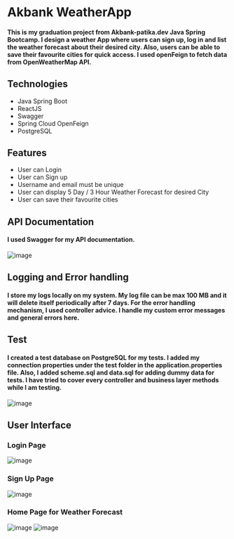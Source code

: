 # Akbank WeatherApp
#### This is my graduation project from Akbank-patika.dev Java Spring Bootcamp. I design a weather App where users can sign up, log in and list the weather forecast about their desired city. Also, users can be able to save their favourite cities for quick access. I used openFeign to fetch data from OpenWeatherMap API.
## Technologies
- Java Spring Boot 
- ReactJS
- Swagger 
- Spring Cloud OpenFeign
- PostgreSQL

## Features
- User can Login 
- User can Sign up
- Username and email must be unique
- User can display 5 Day / 3 Hour Weather Forecast for desired City
- User can save their favourite cities

## API Documentation
#### I used Swagger for my API documentation. 
![image](https://github.com/BerkayGulen/akbank-weatherApp/assets/76843587/d8ded4ee-6596-4755-90e4-e61f4e8ddd18)

## Logging and Error handling
#### I store my logs locally on my system. My log file can be max 100 MB and it will delete itself periodically after 7 days. For the error handling mechanism, I used controller advice. I handle my custom error messages and general errors here.

## Test
#### I created a test database on PostgreSQL for my tests. I added my connection properties under the test folder in the application.properties file. Also, I added scheme.sql and data.sql for adding dummy data for tests. I have tried to cover every controller and business layer methods while I am testing.
![image](https://github.com/BerkayGulen/akbank-weatherApp/assets/76843587/5c556c8c-c556-4c05-a82c-11c711de4fef)

## User Interface
### Login Page
![image](https://github.com/BerkayGulen/akbank-weatherApp/assets/76843587/08e2889b-898f-4775-9e6f-725cefa443e0)
### Sign Up Page
![image](https://github.com/BerkayGulen/akbank-weatherApp/assets/76843587/a5eb4899-f62d-4b2d-9543-83b907454046)
### Home Page for Weather Forecast
![image](https://github.com/BerkayGulen/akbank-weatherApp/assets/76843587/9718641a-db5b-47a5-b0c6-8e9649a9869f)
![image](https://github.com/BerkayGulen/akbank-weatherApp/assets/76843587/24b7fdc7-5f20-49ad-8753-8a626eee2182)




